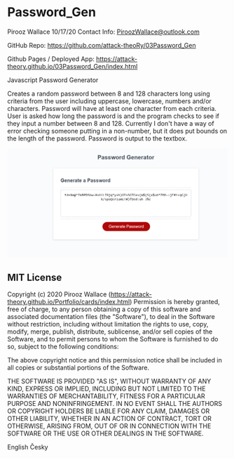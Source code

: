 # Password_Gen

Pirooz Wallace
10/17/20
Contact Info: PiroozWallace@outlook.com

GitHub Repo:
https://github.com/attack-theoRy/03Password_Gen

Github Pages / Deployed App:
https://attack-theory.github.io/03Password_Gen/index.html


Javascript Password Generator

Creates a random password between 8 and 128 characters long using criteria from the user including uppercase, lowercase, numbers and/or characters. Password will have at least one character from each criteria.  User is asked how long the password is and the program checks to see if they input a number between 8 and 128. Currently I don't have a way of error checking someone putting in a non-number, but it does put bounds on the length of the password. Password is output to the textbox.


<img src='passwordGenScreen.png' alt='sample password generated'>




MIT License
-----------

Copyright (c) 2020 Pirooz Wallace (https://attack-theory.github.io/Portfolio/cards/index.html)
Permission is hereby granted, free of charge, to any person
obtaining a copy of this software and associated documentation
files (the "Software"), to deal in the Software without
restriction, including without limitation the rights to use,
copy, modify, merge, publish, distribute, sublicense, and/or sell
copies of the Software, and to permit persons to whom the
Software is furnished to do so, subject to the following
conditions:

The above copyright notice and this permission notice shall be
included in all copies or substantial portions of the Software.

THE SOFTWARE IS PROVIDED "AS IS", WITHOUT WARRANTY OF ANY KIND,
EXPRESS OR IMPLIED, INCLUDING BUT NOT LIMITED TO THE WARRANTIES
OF MERCHANTABILITY, FITNESS FOR A PARTICULAR PURPOSE AND
NONINFRINGEMENT. IN NO EVENT SHALL THE AUTHORS OR COPYRIGHT
HOLDERS BE LIABLE FOR ANY CLAIM, DAMAGES OR OTHER LIABILITY,
WHETHER IN AN ACTION OF CONTRACT, TORT OR OTHERWISE, ARISING
FROM, OUT OF OR IN CONNECTION WITH THE SOFTWARE OR THE USE OR
OTHER DEALINGS IN THE SOFTWARE.
		
English Česky


